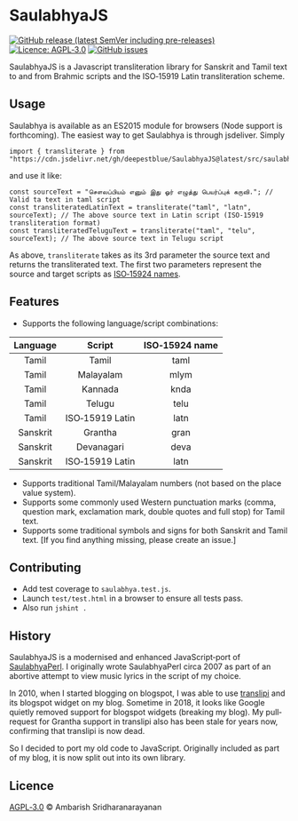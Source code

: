 # SaulabhyaJS

[![GitHub release (latest SemVer including pre-releases)](https://img.shields.io/github/v/release/deepestblue/SaulabhyaJS?include_prereleases&sort=semver&style=for-the-badge)](https://github.com/deepestblue/SaulabhyaJS/releases) [![Licence: AGPL‐3.0](https://img.shields.io/github/license/deepestblue/SaulabhyaJS?label=LICENCE&style=for-the-badge)](https://www.gnu.org/licenses/agpl-3.0.en.html) [![GitHub issues](https://img.shields.io/github/issues/deepestblue/SaulabhyaJS?style=for-the-badge)](https://github.com/deepestblue/SaulabhyaJS/issues)

SaulabhyaJS is a Javascript transliteration library for Sanskrit and Tamil text to and from Brahmic scripts and the ISO‐15919 Latin transliteration scheme.

## Usage

Saulabhya is available as an ES2015 module for browsers (Node support is forthcoming). The easiest way to get Saulabhya is through jsdeliver. Simply

    import { transliterate } from "https://cdn.jsdelivr.net/gh/deepestblue/SaulabhyaJS@latest/src/saulabhya.min.js";

and use it like:

    const sourceText = "சௌலப்பியம் எனும் இது ஓர் எழுத்து பெயர்ப்புக் கருவி."; // Valid ta text in taml script
    const transliteratedLatinText = transliterate("taml", "latn", sourceText); // The above source text in Latin script (ISO‐15919 transliteration format)
    const transliteratedTeluguText = transliterate("taml", "telu", sourceText); // The above source text in Telugu script

As above, `transliterate` takes as its 3rd parameter the source text and returns the transliterated text. The first two parameters represent the source and target scripts as [ISO‐15924 names](https://en.wikipedia.org/wiki/ISO_15924).

## Features

* Supports the following language/script combinations:

| Language |      Script     | ISO‐15924 name |
|:--------:|:---------------:|:--------------:|
|   Tamil  |      Tamil      |      taml      |
|   Tamil  |    Malayalam    |      mlym      |
|   Tamil  |     Kannada     |      knda      |
|   Tamil  |      Telugu     |      telu      |
|   Tamil  | ISO‐15919 Latin |      latn      |
| Sanskrit |     Grantha     |      gran      |
| Sanskrit |    Devanagari   |      deva      |
| Sanskrit | ISO‐15919 Latin |      latn      |

* Supports traditional Tamil/Malayalam numbers (not based on the place value system).
* Supports some commonly used Western punctuation marks (comma, question mark, exclamation mark, double quotes and full stop) for Tamil text.
* Supports some traditional symbols and signs for both Sanskrit and Tamil text. [If you find anything missing, please create an issue.]

## Contributing

* Add test coverage to `saulabhya.test.js`.
* Launch `test/test.html` in a browser to ensure all tests pass.
* Also run `jshint .`

## History

SaulabhyaJS is a modernised and enhanced JavaScript‐port of [SaulabhyaPerl](https://github.com/deepestblue/SaulabhyaPerl). I originally wrote SaulabhyaPerl circa 2007 as part of an abortive attempt to view music lyrics in the script of my choice.

In 2010, when I started blogging on blogspot, I was able to use [translipi](https://github.com/srikanthsubra/translipi) and its blogspot widget on my blog. Sometime in 2018, it looks like Google quietly removed support for blogspot widgets (breaking my blog). My pull‐request for Grantha support in translipi also has been stale for years now, confirming that translipi is now dead.

So I decided to port my old code to JavaScript. Originally included as part of my blog, it is now split out into its own library.

## Licence

[AGPL‐3.0](https://www.gnu.org/licenses/agpl-3.0.en.html) © Ambarish Sridharanarayanan
